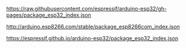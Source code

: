 https://raw.githubusercontent.com/espressif/arduino-esp32/gh-pages/package_esp32_index.json

http://arduino.esp8266.com/stable/package_esp8266com_index.json

https://espressif.github.io/arduino-esp32/package_esp32_index.json

